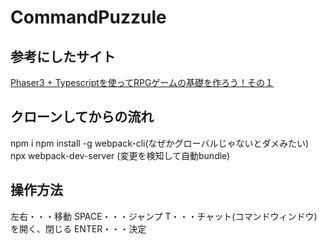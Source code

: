 # CommandPuzzule

## 参考にしたサイト
[Phaser3 + Typescriptを使ってRPGゲームの基礎を作ろう！その１](https://magazine.halake.com/entry/phaser-ts-rpg-simple1?utm_source=feed)

## クローンしてからの流れ
npm i
npm install -g webpack-cli(なぜかグローバルじゃないとダメみたい)
npx webpack-dev-server (変更を検知して自動bundle)

## 操作方法
左右・・・移動
SPACE・・・ジャンプ
T・・・チャット(コマンドウィンドウ)を開く、閉じる
ENTER・・・決定
